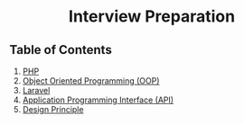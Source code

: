 <div align='center'>

# Interview Preparation
</div>

## Table of Contents

1. [PHP](/pages/interview-preparation/php.md)
1. [Object Oriented Programming (OOP)](/pages/interview-preparation/oop.md)
1. [Laravel](/pages/interview-preparation/laravel.md)
1. [Application Programming Interface (API)](/pages/interview-preparation/api.md)
1. [Design Principle](/pages/interview-preparation/design-principle.md)





